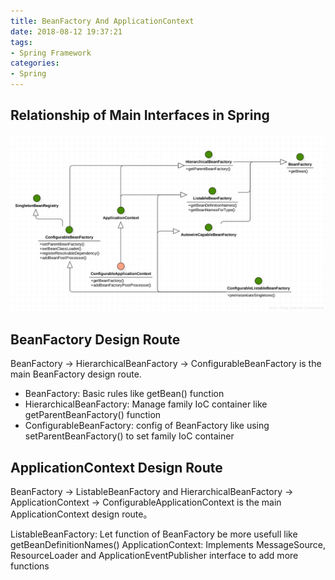 ```yaml
---
title: BeanFactory And ApplicationContext
date: 2018-08-12 19:37:21
tags:
- Spring Framework
categories:
- Spring
---
```

  
## Relationship of Main Interfaces in Spring

![](./Spring-SpringFramework-BasicKnowledge-BeanFactoryAndApplicationContext/1.png)

## BeanFactory Design Route
BeanFactory -> HierarchicalBeanFactory -> ConfigurableBeanFactory is the main BeanFactory design route.

- BeanFactory: Basic rules like getBean() function
- HierarchicalBeanFactory: Manage family IoC container like getParentBeanFactory() function
- ConfigurableBeanFactory: config of BeanFactory like using setParentBeanFactory() to set family IoC container

## ApplicationContext Design Route
BeanFactory -> ListableBeanFactory and HierarchicalBeanFactory -> ApplicationContext -> ConfigurableApplicationContext is the main ApplicationContext design route。

ListableBeanFactory: Let function of BeanFactory be more usefull like getBeanDefinitionNames()
ApplicationContext: Implements MessageSource, ResourceLoader and ApplicationEventPublisher interface to add more functions